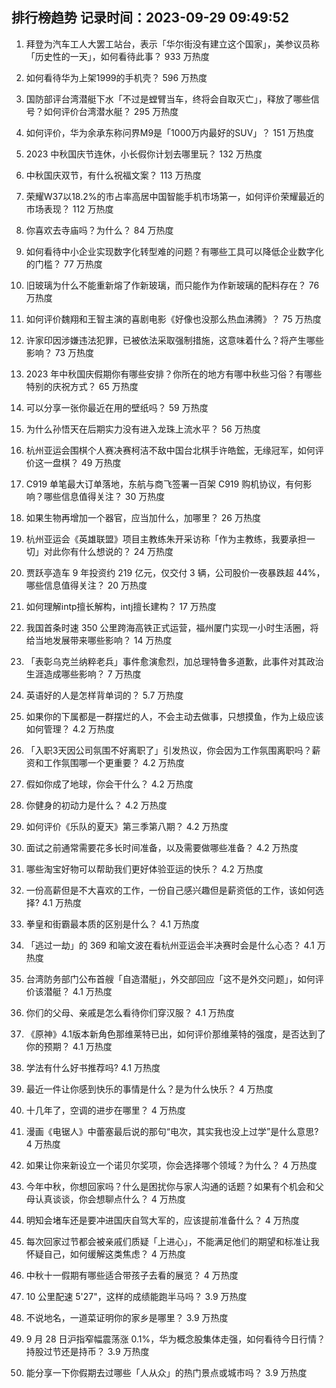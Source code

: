 
## 排行榜趋势 记录时间：2023-09-29 09:49:52
  
  1. 拜登为汽车工人大罢工站台，表示「华尔街没有建立这个国家」，美参议员称「历史性的一天」，如何看待此事？ 933 万热度
    
  2. 如何看待华为上架1999的手机壳？ 596 万热度
    
  3. 国防部评台湾潜艇下水「不过是螳臂当车，终将会自取灭亡」，释放了哪些信号？如何评价台湾潜水艇？ 295 万热度
    
  4. 如何评价，华为余承东称问界M9是「1000万内最好的SUV」？ 151 万热度
    
  5. 2023 中秋国庆节连休，小长假你计划去哪里玩？ 132 万热度
    
  6. 中秋国庆双节，有什么祝福文案？ 113 万热度
    
  7. 荣耀W37以18.2%的市占率高居中国智能手机市场第一，如何评价荣耀最近的市场表现？ 112 万热度
    
  8. 你喜欢去寺庙吗？为什么？ 84 万热度
    
  9. 如何看待中小企业实现数字化转型难的问题？有哪些工具可以降低企业数字化的门槛？ 77 万热度
    
  10. 旧玻璃为什么不能重新熔了作新玻璃，而只能作为作新玻璃的配料存在？ 76 万热度
    
  11. 如何评价魏翔和王智主演的喜剧电影《好像也没那么热血沸腾》？ 75 万热度
    
  12. 许家印因涉嫌违法犯罪，已被依法采取强制措施，这意味着什么？将产生哪些影响？ 73 万热度
    
  13. 2023 年中秋国庆假期你有哪些安排？你所在的地方有哪中秋些习俗？有哪些特别的庆祝方式？ 65 万热度
    
  14. 可以分享一张你最近在用的壁纸吗？ 59 万热度
    
  15. 为什么孙悟天在后期实力没有进入龙珠上流水平？ 56 万热度
    
  16. 杭州亚运会围棋个人赛决赛柯洁不敌中国台北棋手许皓鋐，无缘冠军，如何评价这一盘棋？ 49 万热度
    
  17. C919 单笔最大订单落地，东航与商飞签署一百架 C919 购机协议，有何影响？哪些信息值得关注？ 30 万热度
    
  18. 如果生物再增加一个器官，应当加什么，加哪里？ 26 万热度
    
  19. 杭州亚运会《英雄联盟》项目主教练朱开采访称「作为主教练，我要承担一切」对此你有什么想说的？ 24 万热度
    
  20. 贾跃亭造车 9 年投资约 219 亿元，仅交付 3 辆，公司股价一夜暴跌超 44%，哪些信息值得关注？ 20 万热度
    
  21. 如何理解intp擅长解构，intj擅长建构？ 17 万热度
    
  22. 我国首条时速 350 公里跨海高铁正式运营，福州厦门实现一小时生活圈，将给当地发展带来哪些影响？ 14 万热度
    
  23. 「表彰乌克兰纳粹老兵」事件愈演愈烈，加总理特鲁多道歉，此事件对其政治生涯造成哪些影响？ 7 万热度
    
  24. 英语好的人是怎样背单词的？ 5.7 万热度
    
  25. 如果你的下属都是一群摆烂的人，不会主动去做事，只想摸鱼，作为上级应该如何管理？ 4.2 万热度
    
  26. 「入职3天因公司氛围不好离职了」引发热议，你会因为工作氛围离职吗？薪资和工作氛围哪一个更重要？ 4.2 万热度
    
  27. 假如你成了地球，你会干什么？ 4.2 万热度
    
  28. 你健身的初动力是什么？ 4.2 万热度
    
  29. 如何评价《乐队的夏天》第三季第八期？ 4.2 万热度
    
  30. 面试之前通常需要花多长时间准备，以及需要做哪些准备？ 4.2 万热度
    
  31. 哪些淘宝好物可以帮助我们更好体验亚运的快乐？ 4.2 万热度
    
  32. 一份高薪但是不大喜欢的工作，一份自己感兴趣但是薪资低的工作，该如何选择? 4.1 万热度
    
  33. 拳皇和街霸最本质的区别是什么？ 4.1 万热度
    
  34. 「逃过一劫」的 369 和喻文波在看杭州亚运会半决赛时会是什么心态？ 4.1 万热度
    
  35. 台湾防务部门公布首艘「自造潜艇」，外交部回应「这不是外交问题」，如何评价该潜艇？ 4.1 万热度
    
  36. 你们的父母、亲戚是怎么看待你们穿汉服？ 4.1 万热度
    
  37. 《原神》4.1版本新角色那维莱特已出，如何评价那维莱特的强度，是否达到了你的预期？ 4.1 万热度
    
  38. 学法有什么好书推荐吗? 4.1 万热度
    
  39. 最近一件让你感到快乐的事情是什么？是为什么快乐？ 4 万热度
    
  40. 十几年了，空调的进步在哪里？ 4 万热度
    
  41. 漫画《电锯人》中蕾塞最后说的那句“电次，其实我也没上过学”是什么意思? 4 万热度
    
  42. 如果让你来新设立一个诺贝尔奖项，你会选择哪个领域？为什么？ 4 万热度
    
  43. 今年中秋，你想回家吗？什么是困扰你与家人沟通的话题？如果有个机会和父母认真谈谈，你会想聊点什么？ 4 万热度
    
  44. 明知会堵车还是要冲进国庆自驾大军的，应该提前准备什么？ 4 万热度
    
  45. 每次回家过节都会被亲戚们质疑「上进心」，不能满足他们的期望和标准让我怀疑自己，如何缓解这类焦虑？ 4 万热度
    
  46. 中秋十一假期有哪些适合带孩子去看的展览？ 4 万热度
    
  47. 10 公里配速 5'27"，这样的成绩能跑半马吗？ 3.9 万热度
    
  48. 不说地名，一道菜证明你的家乡是哪里？ 3.9 万热度
    
  49. 9 月 28 日沪指窄幅震荡涨 0.1%，华为概念股集体走强，如何看待今日行情？持股过节还是持币？ 3.9 万热度
    
  50. 能分享一下你假期去过哪些「人从众」的热门景点或城市吗？ 3.9 万热度
    